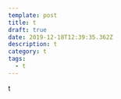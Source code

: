 ```yaml
---
template: post
title: t
draft: true
date: 2019-12-18T12:39:35.362Z
description: t
category: t
tags:
  - t
---
```

t
